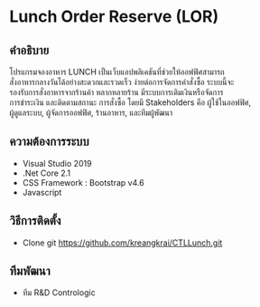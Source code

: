 # Lunch Order Reserve (LOR)

## คำอธิบาย
โปรแกรมจองอาหาร LUNCH เป็นเว็บแอปพลิเคชันที่ช่วยให้ออฟฟิศสามารถ				
สั่งอาหารกลางวันได้อย่างสะดวกและรวดเร็ว ง่ายต่อการจัดการคำสั่งซื้อ ระบบนี้จะ				
รองรับการสั่งอาหารจากร้านค้า หลากหลายร้าน มีระบบการเติมเงินหรือจัดการ				
การชำระเงิน และติดตามสถานะ การสั่งซื้อ โดยมี Stakeholders คือ ผู้ใช้ในออฟฟิศ,				
ผู้ดูแลระบบ, ผู้จัดการออฟฟิศ, ร้านอาหาร, และทีมผู้พัฒนา

## ความต้องการระบบ
- Visual Studio 2019
- .Net Core 2.1
- CSS Framework : Bootstrap v4.6
- Javascript

## วิธีการติดตั้ง
- Clone git https://github.com/kreangkrai/CTLLunch.git

## ทีมพัฒนา
- ทีม R&D Contrologic
